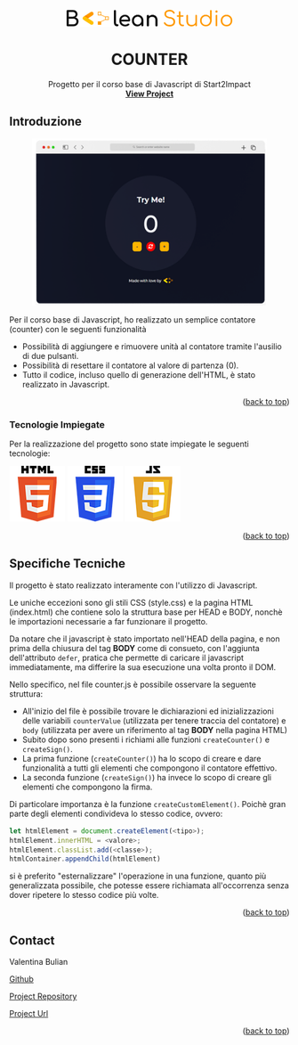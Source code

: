 <a name="readme-top"></a>

<!-- LOGO -->
<div align="center">
  <img src="./assets/img/booleanStudio.svg" alt="Logo" width="auto" height="30">

  <h1 align="center">COUNTER</h1>

  <p align="center">
    Progetto per il corso base di Javascript di Start2Impact
    <br />
    <a href="https://github.com/othneildrew/Best-README-Template"><strong>View Project</strong></a>
    <br />
  </p>
</div>

<!-- ABOUT THE PROJECT -->
## Introduzione

<div align="center">
  <img src="./assets/img/appScreen.png" alt="Logo" width="auto" height="300">
</div>

Per il corso base di Javascript, ho realizzato un semplice contatore (counter) con le seguenti funzionalità

* Possibilità di aggiungere e rimuovere unità al contatore tramite l'ausilio di due pulsanti.
* Possibilità di resettare il contatore al valore di partenza (0).
* Tutto il codice, incluso quello di generazione dell'HTML, è stato realizzato in Javascript.

<p align="right">(<a href="#readme-top">back to top</a>)</p>



### Tecnologie Impiegate

Per la realizzazione del progetto sono state impiegate le seguenti tecnologie:

<p float="left">
  <img src="./assets/img/html.png" width="100" height="100" />
  <img src="./assets/img/css.png" width="100" height="100" /> 
  <img src="./assets/img/js.png" width="100" height="100" />
</p>

<p align="right">(<a href="#readme-top">back to top</a>)</p>



<!-- USAGE EXAMPLES -->
## Specifiche Tecniche

Il progetto è stato realizzato interamente con l'utilizzo di Javascript.

Le uniche eccezioni sono gli stili CSS (style.css) e la pagina HTML (index.html) che contiene solo la struttura base per HEAD e BODY, nonchè le importazioni necessarie a far funzionare il progetto.

Da notare che il javascript è stato importato nell'HEAD della pagina, e non prima della chiusura del tag **BODY** come di consueto, con l'aggiunta dell'attributo `defer`, pratica che permette di caricare il javascript immediatamente, ma differire la sua esecuzione una volta pronto il DOM.

Nello specifico, nel file counter.js è possibile osservare la seguente struttura:

* All'inizio del file è possibile trovare le dichiarazioni ed inizializzazioni delle variabili `counterValue` (utilizzata per tenere traccia del contatore) e `body` (utilizzata per avere un riferimento al tag **BODY** nella pagina HTML)
* Subito dopo sono presenti i richiami alle funzioni `createCounter()` e `createSign()`.
* La prima funzione (`createCounter()`) ha lo scopo di creare e dare funzionalità a tutti gli elementi che compongono il contatore effettivo. 
* La seconda funzione (`createSign()`) ha invece lo scopo di creare gli elementi che compongono la firma.

Di particolare importanza è la funzione `createCustomElement()`. Poichè gran parte degli elementi condivideva lo stesso codice, ovvero:

```javascript
let htmlElement = document.createElement(<tipo>);
htmlElement.innerHTML = <valore>;
htmlElement.classList.add(<classe>);
htmlContainer.appendChild(htmlElement)
```

si è preferito "esternalizzare" l'operazione in una funzione, quanto più generalizzata possibile, che potesse essere richiamata all'occorrenza senza dover ripetere lo stesso codice più volte.

<p align="right">(<a href="#readme-top">back to top</a>)</p>


<!-- CONTATTI -->
## Contact

Valentina Bulian

[Github](https://github.com/ValentinaBoolean)

[Project Repository](https://github.com/ValentinaBoolean/Counter)

[Project Url]()

<p align="right">(<a href="#readme-top">back to top</a>)</p>
